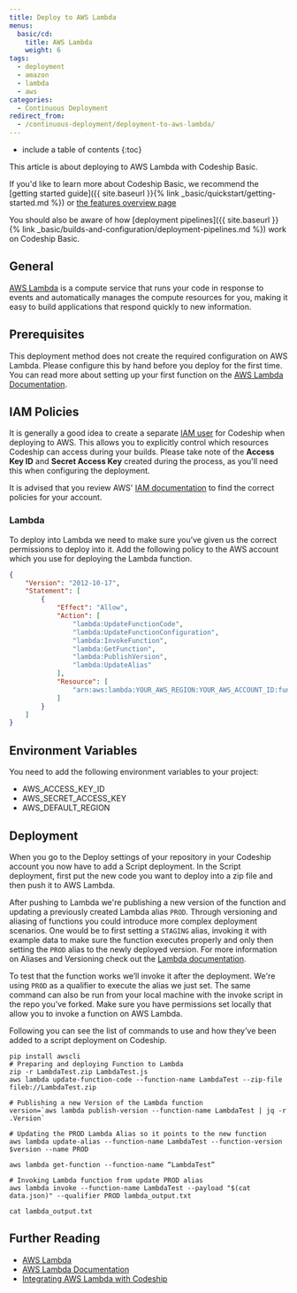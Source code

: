 ```yaml
---
title: Deploy to AWS Lambda
menus:
  basic/cd:
    title: AWS Lambda
    weight: 6
tags:
  - deployment
  - amazon
  - lambda
  - aws
categories:
  - Continuous Deployment  
redirect_from:
  - /continuous-deployment/deployment-to-aws-lambda/
---
```


* include a table of contents
{:toc}

<div class="info-block">
This article is about deploying to AWS Lambda with Codeship Basic.

If you'd like to learn more about Codeship Basic, we recommend the [getting started guide]({{ site.baseurl }}{% link _basic/quickstart/getting-started.md %}) or [the features overview page](http://codeship.com/features/basic)

You should also be aware of how [deployment pipelines]({{ site.baseurl }}{% link _basic/builds-and-configuration/deployment-pipelines.md %}) work on Codeship Basic.
</div>

## General
[AWS Lambda](http://aws.amazon.com/lambda/)  is a compute service that runs your code in response to events and automatically manages the compute resources for you, making it easy to build applications that respond quickly to new information.

## Prerequisites

This deployment method does not create the required configuration on AWS Lambda. Please configure this by hand before you deploy for the first time. You can read more about setting up your first function on the [AWS Lambda Documentation](http://docs.aws.amazon.com/lambda/latest/dg/welcome.html).

## IAM Policies

It is generally a good idea to create a separate [IAM user](http://docs.aws.amazon.com/general/latest/gr/root-vs-iam.html) for Codeship when deploying to AWS. This allows you to explicitly control which resources Codeship can access during your builds. Please take note of the **Access Key ID** and **Secret Access Key** created during the process, as you'll need this when configuring the deployment.

It is advised that you review AWS' [IAM documentation](http://docs.aws.amazon.com/IAM/latest/UserGuide/introduction_access-management.html) to find the correct policies for your account.

### Lambda

To deploy into Lambda we need to make sure you’ve given us the correct permissions to deploy into it. Add the following policy to the AWS account which you use for deploying the Lambda function.

```json
{
    "Version": "2012-10-17",
    "Statement": [
        {
            "Effect": "Allow",
            "Action": [
                "lambda:UpdateFunctionCode",
                "lambda:UpdateFunctionConfiguration",
                "lambda:InvokeFunction",
                "lambda:GetFunction",
                "lambda:PublishVersion",
                "lambda:UpdateAlias"
            ],
            "Resource": [
                "arn:aws:lambda:YOUR_AWS_REGION:YOUR_AWS_ACCOUNT_ID:function:YOUR_FUNCTION_NAME"
            ]
        }
    ]
}
```

## Environment Variables

You need to add the following environment variables to your project:

* AWS_ACCESS_KEY_ID
* AWS_SECRET_ACCESS_KEY
* AWS_DEFAULT_REGION

## Deployment

When you go to the Deploy settings of your repository in your Codeship account you now have to add a Script deployment. In the Script deployment, first put the new code you want to deploy into a zip file and then push it to AWS Lambda.

After pushing to Lambda we're publishing a new version of the function and updating a previously created Lambda alias `PROD`. Through versioning and aliasing of functions you could introduce more complex deployment scenarios. One would be to first setting a `STAGING` alias, invoking it with example data to make sure the function executes properly and only then setting the `PROD` alias to the newly deployed version. For more information on Aliases and Versioning check out the [Lambda documentation](http://docs.aws.amazon.com/lambda/latest/dg/versioning-aliases.html).

To test that the function works we’ll invoke it after the deployment. We're using `PROD` as a qualifier to execute the alias we just set. The same command can also be run from your local machine with the invoke script in the repo you’ve forked. Make sure you have permissions set locally that allow you to invoke a function on AWS Lambda.

Following you can see the list of commands to use and how they’ve been added to a script deployment on Codeship.

```shell
pip install awscli
# Preparing and deploying Function to Lambda
zip -r LambdaTest.zip LambdaTest.js
aws lambda update-function-code --function-name LambdaTest --zip-file fileb://LambdaTest.zip

# Publishing a new Version of the Lambda function
version=`aws lambda publish-version --function-name LambdaTest | jq -r .Version`

# Updating the PROD Lambda Alias so it points to the new function
aws lambda update-alias --function-name LambdaTest --function-version $version --name PROD

aws lambda get-function --function-name “LambdaTest”

# Invoking Lambda function from update PROD alias
aws lambda invoke --function-name LambdaTest --payload "$(cat data.json)" --qualifier PROD lambda_output.txt

cat lambda_output.txt
```


## Further Reading

+ [AWS Lambda](http://aws.amazon.com/lambda/)
+ [AWS Lambda Documentation](http://docs.aws.amazon.com/lambda/latest/dg/welcome.html)
+ [Integrating AWS Lambda with Codeship](https://blog.codeship.com/integrating-aws-lambda-with-codeship/)
